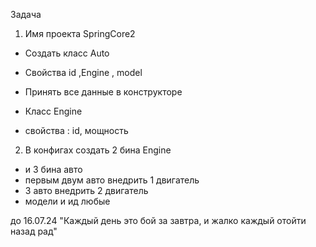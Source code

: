 Задача 
1. Имя проекта SpringCore2
  * Создать класс Auto
  * Свойства id ,Engine , model
  * Принять все данные в конструкторе

  * Класс Engine 
  * свойства : id, мощность

2. В конфигах создать 2 бина Engine
  * и 3 бина авто 
  * первым двум авто внедрить 1 двигатель
  * 3 авто внедрить 2 двигатель
  * модели и ид любые

до 16.07.24
"Каждый день это бой за завтра, и жалко каждый отойти назад рад"
